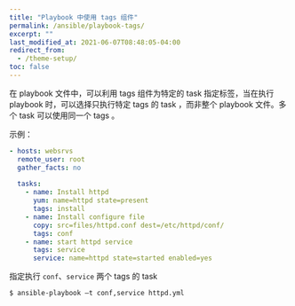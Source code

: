 ```yaml
---
title: "Playbook 中使用 tags 组件"
permalink: /ansible/playbook-tags/
excerpt: ""
last_modified_at: 2021-06-07T08:48:05-04:00
redirect_from:
  - /theme-setup/
toc: false
---
```


在 playbook 文件中，可以利用 tags 组件为特定的 task 指定标签，当在执行 playbook 时，可以选择只执行特定 tags 的 task ，而非整个 playbook 文件。多个 task 可以使用同一个 tags 。

示例：

```yaml
- hosts: websrvs
  remote_user: root
  gather_facts: no
  
  tasks:
    - name: Install httpd
      yum: name=httpd state=present
      tags: install 
    - name: Install configure file
      copy: src=files/httpd.conf dest=/etc/httpd/conf/
      tags: conf
    - name: start httpd service
      tags: service
      service: name=httpd state=started enabled=yes
```

指定执行 `conf`、`service` 两个 tags 的 task

```shell
$ ansible-playbook –t conf,service httpd.yml
```

